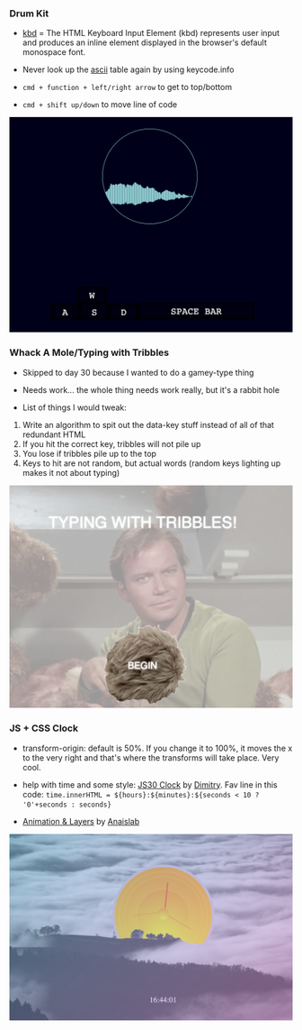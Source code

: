 ### Drum Kit

* [kbd](https://developer.mozilla.org/en-US/docs/Web/HTML/Element/kbd) = The HTML Keyboard Input Element (kbd) represents user input and produces an inline element displayed in the browser's default monospace font.

* Never look up the [ascii](http://www.asciitable.com/) table again by using keycode.info

* `cmd + function + left/right arrow` to get to top/bottom

* `cmd + shift up/down` to move line of code

![ommmSpin](/images/ommmSpin.png "JS30 Drum Kit")

### Whack A Mole/Typing with Tribbles

* Skipped to day 30 because I wanted to do a gamey-type thing

* Needs work... the whole thing needs work really, but it's a rabbit hole

* List of things I would tweak: 

1. Write an algorithm to spit out the data-key stuff instead of all of that redundant HTML
2. If you hit the correct key, tribbles will not pile up
3. You lose if tribbles pile up to the top
4. Keys to hit are not random, but actual words (random keys lighting up makes it not about typing)

![typingWithTribbles](/images/typingWithTribbles.png "JS30 Whack A Mole")

### JS + CSS Clock

* transform-origin: default is 50%. If you change it to 100%, it moves the x to the very right and that's where the transforms will take place. Very cool.

* help with time and some style: [JS30 Clock](http://codepen.io/thecageman/pen/YpJXVG) by [Dimitry](http://codepen.io/thecageman/). Fav line in this code: `time.innerHTML = ${hours}:${minutes}:${seconds < 10 ? '0'+seconds : seconds}`

* [Animation & Layers](http://codepen.io/Haru89ka/pen/ZOzMGp?editors=1100) by [Anaislab](http://codepen.io/Haru89ka/)

![clock](/images/clock.png "JS30 clock")